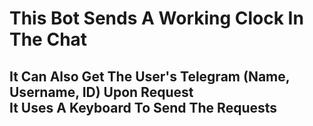 # This Bot Sends A Working Clock In The Chat
<h2>It Can Also Get The User's Telegram (Name, Username, ID) Upon Request
  <br>
It Uses A Keyboard To Send The Requests</h2>
